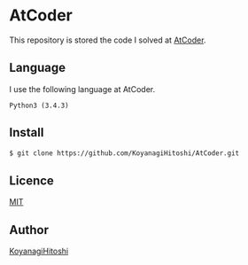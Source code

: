 # AtCoder

This repository is stored the code I solved at [AtCoder](https://atcoder.jp/).

## Language

I use the following language at AtCoder.

```text
Python3 (3.4.3)
```

## Install

```bash
$ git clone https://github.com/KoyanagiHitoshi/AtCoder.git
```

## Licence

[MIT](https://github.com/KoyanagiHitoshi/test/blob/master/LICENSE)

## Author

[KoyanagiHitoshi](https://github.com/KoyanagiHitoshi)

